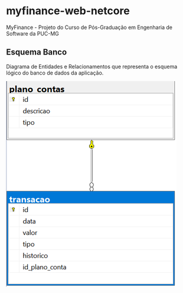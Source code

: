 # myfinance-web-netcore

MyFinance - Projeto do Curso de Pós-Graduação em Engenharia de Software da PUC-MG

## Esquema Banco

Diagrama de Entidades e Relacionamentos que representa o esquema lógico do banco de dados da aplicação.

<img src='docs\DB_DER.png' alt='Diagrama de Entidades e Relacionamentos'>